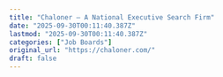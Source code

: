 ```yaml
---
title: "Chaloner – A National Executive Search Firm"
date: "2025-09-30T00:11:40.387Z"
lastmod: "2025-09-30T00:11:40.387Z"
categories: ["Job Boards"]
original_url: "https://chaloner.com/"
draft: false
---
```

